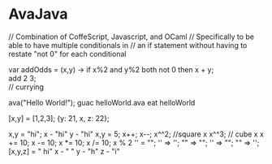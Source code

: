 # AvaJava

// Combination of CoffeScript, Javascript, and OCaml
// Specifically to be able to have multiple conditionals in
// an if statement without having to restate "not 0" for each conditional

var addOdds = (x,y) -> if x%2 and y%2 both not 0 then x + y;  
add 2 3;  
// currying  

ava("Hello World!");
guac helloWorld.ava
eat helloWorld

[x,y] = [1,2,3];
{y: 21, x, z: 22};

x,y = "hi";
x - "hi"
y - "hi"
x,y = 5;
x++;
x--;
x^^2; //square x 
x^^3; // cube x
x += 10;
x -= 10;
x *= 10;
x /= 10;
x % 2
'' = "";
'' => '';
"" => "";
'' => "";
"" => '';
[x,y,z] = " hi"
x - " "
y - "h"
z - "i"
